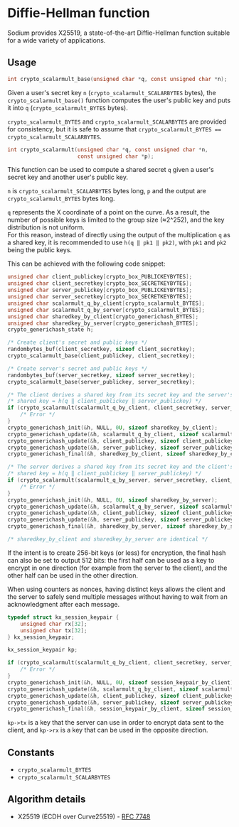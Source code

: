# Diffie-Hellman function

Sodium provides X25519, a state-of-the-art Diffie-Hellman function suitable for a wide variety of applications.

## Usage

```c
int crypto_scalarmult_base(unsigned char *q, const unsigned char *n);
```

Given a user's secret key `n` \(`crypto_scalarmult_SCALARBYTES` bytes\), the `crypto_scalarmult_base()` function computes the user's public key and puts it into `q` \(`crypto_scalarmult_BYTES` bytes\).

`crypto_scalarmult_BYTES` and `crypto_scalarmult_SCALARBYTES` are provided for consistency, but it is safe to assume that `crypto_scalarmult_BYTES == crypto_scalarmult_SCALARBYTES`.

```c
int crypto_scalarmult(unsigned char *q, const unsigned char *n,
                      const unsigned char *p);
```

This function can be used to compute a shared secret `q` given a user's secret key and another user's public key.

`n` is `crypto_scalarmult_SCALARBYTES` bytes long, `p` and the output are `crypto_scalarmult_BYTES` bytes long.

`q` represents the X coordinate of a point on the curve. As a result, the number of possible keys is limited to the group size \(≈2^252\), and the key distribution is not uniform.   
For this reason, instead of directly using the output of the multiplication `q` as a shared key, it is recommended to use `h(q ‖ pk1 ‖ pk2)`, with `pk1` and `pk2` being the public keys.

  
This can be achieved with the following code snippet:

```c
unsigned char client_publickey[crypto_box_PUBLICKEYBYTES];
unsigned char client_secretkey[crypto_box_SECRETKEYBYTES];
unsigned char server_publickey[crypto_box_PUBLICKEYBYTES];
unsigned char server_secretkey[crypto_box_SECRETKEYBYTES];
unsigned char scalarmult_q_by_client[crypto_scalarmult_BYTES];
unsigned char scalarmult_q_by_server[crypto_scalarmult_BYTES];
unsigned char sharedkey_by_client[crypto_generichash_BYTES];
unsigned char sharedkey_by_server[crypto_generichash_BYTES];
crypto_generichash_state h;

/* Create client's secret and public keys */
randombytes_buf(client_secretkey, sizeof client_secretkey);
crypto_scalarmult_base(client_publickey, client_secretkey);

/* Create server's secret and public keys */
randombytes_buf(server_secretkey, sizeof server_secretkey);
crypto_scalarmult_base(server_publickey, server_secretkey);

/* The client derives a shared key from its secret key and the server's public key */
/* shared key = h(q ‖ client_publickey ‖ server_publickey) */
if (crypto_scalarmult(scalarmult_q_by_client, client_secretkey, server_publickey) != 0) {
    /* Error */
}
crypto_generichash_init(&h, NULL, 0U, sizeof sharedkey_by_client);
crypto_generichash_update(&h, scalarmult_q_by_client, sizeof scalarmult_q_by_client);
crypto_generichash_update(&h, client_publickey, sizeof client_publickey);
crypto_generichash_update(&h, server_publickey, sizeof server_publickey);
crypto_generichash_final(&h, sharedkey_by_client, sizeof sharedkey_by_client);

/* The server derives a shared key from its secret key and the client's public key */
/* shared key = h(q ‖ client_publickey ‖ server_publickey) */
if (crypto_scalarmult(scalarmult_q_by_server, server_secretkey, client_publickey) != 0) {
    /* Error */
}
crypto_generichash_init(&h, NULL, 0U, sizeof sharedkey_by_server);
crypto_generichash_update(&h, scalarmult_q_by_server, sizeof scalarmult_q_by_server);
crypto_generichash_update(&h, client_publickey, sizeof client_publickey);
crypto_generichash_update(&h, server_publickey, sizeof server_publickey);
crypto_generichash_final(&h, sharedkey_by_server, sizeof sharedkey_by_server);

/* sharedkey_by_client and sharedkey_by_server are identical */
```

If the intent is to create 256-bit keys (or less) for encryption, the final hash can also be set to output 512 bits: the first half can be used as a key to encrypt in one direction (for example from the server to the client), and the other half can be used in the other direction.

When using counters as nonces, having distinct keys allows the client and the server to safely send multiple messages without having to wait from an acknowledgment after each message.

```c
typedef struct kx_session_keypair {
    unsigned char rx[32];
    unsigned char tx[32];
} kx_session_keypair;

kx_session_keypair kp;

if (crypto_scalarmult(scalarmult_q_by_client, client_secretkey, server_publickey) != 0) {
    /* Error */
}
crypto_generichash_init(&h, NULL, 0U, sizeof session_keypair_by_client);
crypto_generichash_update(&h, scalarmult_q_by_client, sizeof scalarmult_q_by_client);
crypto_generichash_update(&h, client_publickey, sizeof client_publickey);
crypto_generichash_update(&h, server_publickey, sizeof server_publickey);
crypto_generichash_final(&h, session_keypair_by_client, sizeof session_keypair_by_client);
```

`kp->tx` is a key that the server can use in order to encrypt data sent to the client, and `kp->rx` is a key that can be used in the opposite direction.

## Constants

* `crypto_scalarmult_BYTES`
* `crypto_scalarmult_SCALARBYTES`

## Algorithm details

* X25519 \(ECDH over Curve25519\) - [RFC 7748](https://www.rfc-editor.org/rfc/rfc7748.txt)



